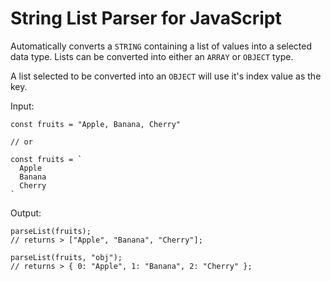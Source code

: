 # String List Parser for JavaScript

Automatically converts a `STRING` containing a list of values into a selected data type. Lists can be converted into either an `ARRAY` or `OBJECT` type.

A list selected to be converted into an `OBJECT` will use it's index value as the key.

Input:
```
const fruits = "Apple, Banana, Cherry"

// or

const fruits = `
  Apple
  Banana
  Cherry
`
```

Output:
```
parseList(fruits);
// returns > ["Apple", "Banana", "Cherry"];

parseList(fruits, "obj");
// returns > { 0: "Apple", 1: "Banana", 2: "Cherry" };
```